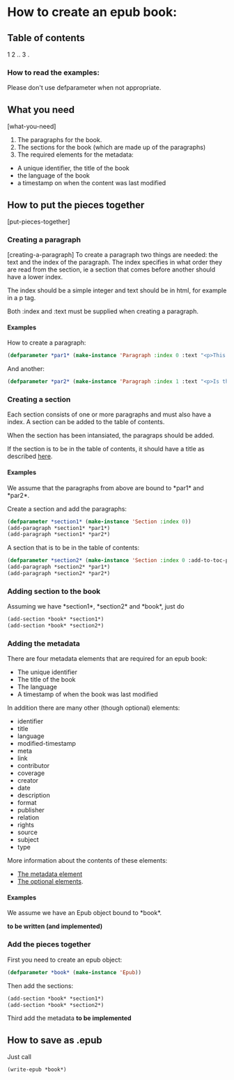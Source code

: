 # How to create an epub book:

## Table of contents
1
2 ..
3 .

### How to read the examples:
Please don't use defparameter when not appropriate.


## What you need
[what-you-need]
1. The paragraphs for the book.
2. The sections for the book (which are made up of the paragraphs)
3. The required elements for the metadata:
 - A unique identifier, the title of the book
 - the language of the book
 - a timestamp on when the content was last modified

## How to put the pieces together
[put-pieces-together]

### Creating a paragraph
[creating-a-paragraph]
To create a paragraph two things are needed: the text and the index of the
paragraph. The index specifies in what order they are read from the section, ie
a section that comes before another should have a lower index.

The index should be a simple integer and text should be in html, for example in
a p tag.

Both :index and :text must be supplied when creating a paragraph.

#### Examples
How to create a paragraph:

```lisp
(defparameter *par1* (make-instance 'Paragraph :index 0 :text "<p>This is the paragraph. Please note the p element.</p>"))
```

And another:

```lisp
(defparameter *par2* (make-instance 'Paragraph :index 1 :text "<p>Is there any need for multiple paragraphs?</p>"))
```

### Creating a section
Each section consists of one or more paragraphs and must also have a index. A
section can be added to the table of contents.

When the section has been intansiated, the paragraps should be added.

If the section is to be in the table of contents, it should have a title as
described [here](http://www.idpf.org/epub/30/spec/epub30-contentdocs.html#sec-xhtml-nav-def).

#### Examples
We assume that the paragraphs from above are bound to \*par1\* and \*par2\*.

Create a section and add the paragraphs:

```lisp
(defparameter *section1* (make-instance 'Section :index 0))
(add-paragraph *section1* *par1*)
(add-paragraph *section1* *par2*)
```

A section that is to be in the table of contents:

```lisp
(defparameter *section2* (make-instance 'Section :index 0 :add-to-toc-p t :title "<a href=\"Content.xhtml#par1\">The second section</a>"))
(add-paragraph *section2* *par1*)
(add-paragraph *section2* *par2*)
```

### Adding section to the book
Assuming we have \*section1\*, \*section2\* and \*book\*, just do

```lisp
(add-section *book* *section1*)
(add-section *book* *section2*)
```

### Adding the metadata
There are four metadata elements that are required for an epub book:

 - The unique identifier
 - The title of the book
 - The language
 - A timestamp of when the book was last modified

In addition there are many other (though optional) elements:

 - identifier
 - title
 - language
 - modified-timestamp
 - meta
 - link
 - contributor
 - coverage
 - creator
 - date
 - description
 - format
 - publisher
 - relation
 - rights
 - source
 - subject
 - type

More information about the contents of these elements:

 - [The metadata element](http://www.idpf.org/epub/30/spec/epub30-publications.html#sec-metadata-elem)
 - [The optional elements](http://www.idpf.org/epub/30/spec/epub30-publications.html#sec-opf-dcmes-optional).

#### Examples
We assume we have an Epub object bound to \*book\*.

**to be written (and implemented)**

### Add the pieces together
First you need to create an epub object:

```lisp
(defparameter *book* (make-instance 'Epub))
```

Then add the sections:

```lisp
(add-section *book* *section1*)
(add-section *book* *section2*)
```

Third add the metadata **to be implemented**

## How to save as .epub
Just call

```lisp
(write-epub *book*)
```
